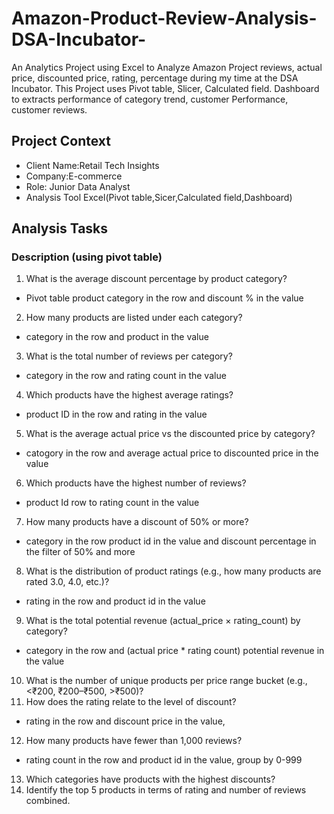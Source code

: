 # Amazon-Product-Review-Analysis-DSA-Incubator-
An Analytics Project using Excel to Analyze Amazon Project reviews, actual price, discounted price, rating, percentage during my time at the DSA Incubator. This Project uses Pivot table, Slicer, Calculated field. Dashboard to extracts performance of category trend, customer Performance, customer reviews.

## Project Context
- Client Name:Retail Tech Insights
- Company:E-commerce
- Role: Junior Data Analyst
- Analysis Tool Excel(Pivot table,Sicer,Calculated field,Dashboard)

## Analysis Tasks
### Description (using pivot table)
1. What is the average discount percentage by product category?
 -   Pivot table product category in the row and discount % in the value
2. How many products are listed under each category?
 -   category in the row and product in the value
3. What is the total number of reviews per category?
 - category in the row and rating count in the value
4. Which products have the highest average ratings?
 - product ID in the row and rating in the value
5. What is the average actual price vs the discounted price by category?
 - catogory in the row and average actual price to discounted price in the value
6. Which products have the highest number of reviews?
 - product Id row to rating count in the value
7. How many products have a discount of 50% or more?
 - category in the row product id in the value and discount percentage in the filter of 50% and more
8. What is the distribution of product ratings (e.g., how many products are rated 3.0, 4.0, etc.)?
 - rating in the row and product id in the value
9. What is the total potential revenue (actual_price × rating_count) by category?
 - category in the row and (actual price * rating count) potential revenue in the value
10. What is the number of unique products per price range bucket (e.g., <₹200, ₹200–₹500, >₹500)?
11. How does the rating relate to the level of discount?
- rating in the row and discount price in the value, 
12. How many products have fewer than 1,000 reviews?
- rating count in the row and product id in the value, group by 0-999
13. Which categories have products with the highest discounts?
14. Identify the top 5 products in terms of rating and number of reviews combined.





